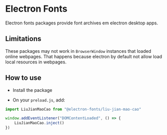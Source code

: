 # Electron Fonts

Electron fonts packages provide font archives em electron desktop apps.

## Limitations

These packages may not work in `BrowserWindow` instances that loaded online webpages. That happens because electron by default not allow load local resources in webpages.

## How to use

* Install the package

* On your `preload.js`, add:

```ts
import LiuJianMaoCao from "@electron-fonts/liu-jian-mao-cao"

window.addEventListener("DOMContentLoaded", () => {
    LiuJianMaoCao.inject()
})
```